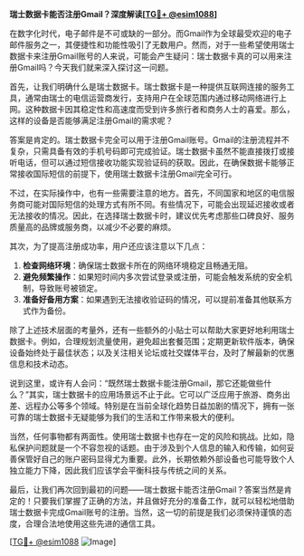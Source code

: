 **瑞士数据卡能否注册Gmail？深度解读[[TG💪+ @esim1088](https://t.me/s/esim1088)]**

在数字化时代，电子邮件是不可或缺的一部分。而Gmail作为全球最受欢迎的电子邮件服务之一，其便捷性和功能性吸引了无数用户。然而，对于一些希望使用瑞士数据卡来注册Gmail账号的人来说，可能会产生疑问：瑞士数据卡真的可以用来注册Gmail吗？今天我们就来深入探讨这一问题。

首先，让我们明确什么是瑞士数据卡。瑞士数据卡是一种提供互联网连接的服务工具，通常由瑞士的电信运营商发行，支持用户在全球范围内通过移动网络进行上网。这种数据卡因其稳定性和高速度而受到许多旅行者和商务人士的喜爱。那么，这样的设备是否能够满足注册Gmail的需求呢？

答案是肯定的。瑞士数据卡完全可以用于注册Gmail账号。Gmail的注册流程并不复杂，只需具备有效的手机号码即可完成验证。瑞士数据卡虽然不能直接拨打或接听电话，但可以通过短信接收功能实现验证码的获取。因此，在确保数据卡能够正常接收国际短信的前提下，使用瑞士数据卡注册Gmail完全可行。

不过，在实际操作中，也有一些需要注意的地方。首先，不同国家和地区的电信服务商可能对国际短信的处理方式有所不同。有些情况下，可能会出现延迟接收或者无法接收的情况。因此，在选择瑞士数据卡时，建议优先考虑那些口碑良好、服务质量高的品牌或服务商，以减少不必要的麻烦。

其次，为了提高注册成功率，用户还应该注意以下几点：
1. **检查网络环境**：确保瑞士数据卡所在的网络环境稳定且畅通无阻。
2. **避免频繁操作**：如果短时间内多次尝试登录或注册，可能会触发系统的安全机制，导致账号被锁定。
3. **准备好备用方案**：如果遇到无法接收验证码的情况，可以提前准备其他联系方式作为备份。

除了上述技术层面的考量外，还有一些额外的小贴士可以帮助大家更好地利用瑞士数据卡。例如，合理规划流量使用，避免超出套餐范围；定期更新软件版本，确保设备始终处于最佳状态；以及关注相关论坛或社交媒体平台，及时了解最新的优惠信息和技术动态。

说到这里，或许有人会问：“既然瑞士数据卡能注册Gmail，那它还能做些什么？”其实，瑞士数据卡的应用场景远不止于此。它可以广泛应用于旅游、商务出差、远程办公等多个领域。特别是在当前全球化趋势日益加剧的情况下，拥有一张可靠的瑞士数据卡无疑能够为我们的生活和工作带来极大的便利。

当然，任何事物都有两面性。使用瑞士数据卡也存在一定的风险和挑战。比如，隐私保护问题就是一个不容忽视的话题。由于涉及到个人信息的输入和传输，如何妥善保管好自己的账户密码显得尤为重要。此外，长期依赖外部设备也可能导致个人独立能力下降，因此我们应该学会平衡科技与传统之间的关系。

最后，让我们再次回到最初的问题——瑞士数据卡能否注册Gmail？答案当然是肯定的！只要我们掌握了正确的方法，并且做好充分的准备工作，就可以轻松地借助瑞士数据卡完成Gmail账号的注册。当然，这一切的前提是我们必须保持谨慎的态度，合理合法地使用这些先进的通信工具。

[[TG💪+ @esim1088](https://t.me/s/esim1088) ![Image](https://i.postimg.cc/4NQfJmqS/Snipaste-2025-05-13-00-14-12.png)]